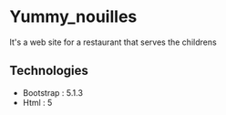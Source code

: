 # Yummy_nouilles

It's a web site for a restaurant that serves the childrens 

## Technologies

  * Bootstrap : 5.1.3
  * Html : 5
